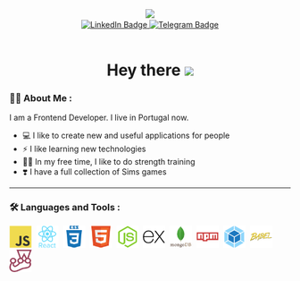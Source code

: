 <div id="header" align="center">
<div>
  <img src="https://media.giphy.com/media/L1R1tvI9svkIWwpVYr/giphy.gif" width="400"/>
</div>
<div id="badges" align="center">
  <a href="https://www.linkedin.com/in/yulia-ageeva-00164a25a/">
    <img src="https://img.shields.io/badge/LinkedIn-blue?style=for-the-badge&logo=linkedin&logoColor=white" alt="LinkedIn Badge"/>
  </a>
  <a href="https://t.me/yuli_ageeva">
    <img src="https://img.shields.io/badge/Telegram-blue?style=for-the-badge&logo=telegram&logoColor=white" alt="Telegram Badge"/>
  </a>
</div>
<img src="https://komarev.com/ghpvc/?username=yuli-ageeva&style=flat-square&color=orange" alt=""/>
   <h1>
  Hey there
  <img src="https://media.giphy.com/media/hvRJCLFzcasrR4ia7z/giphy.gif" width="30px"/>
</h1>
</div>

### :woman_technologist: About Me :
I am a Frontend Developer. I live in Portugal now.
- :computer: I like to create new and useful applications for people
- :zap: I like learning new technologies 
- :weight_lifting_woman: In my free time, I like to do strength training
- :heavy_heart_exclamation: I have a full collection of Sims games
---

### :hammer_and_wrench: Languages and Tools :
<div>
  <img src="https://github.com/devicons/devicon/blob/master/icons/javascript/javascript-original.svg" title="JavaScript" alt="JavaScript" width="40" height="40"/>&nbsp;
  <img src="https://github.com/devicons/devicon/blob/master/icons/react/react-original-wordmark.svg" title="React" alt="React" width="40" height="40"/>&nbsp;
  <img src="https://github.com/devicons/devicon/blob/master/icons/css3/css3-plain-wordmark.svg"  title="CSS3" alt="CSS" width="40" height="40"/>&nbsp;
  <img src="https://github.com/devicons/devicon/blob/master/icons/html5/html5-original.svg" title="HTML5" alt="HTML" width="40" height="40"/>&nbsp;
 <img src="https://raw.githubusercontent.com/devicons/devicon/55609aa5bd817ff167afce0d965585c92040787a/icons/nodejs/nodejs-original.svg" alt="nodeJs" width="40" height="40"/>&nbsp;
<img src="https://raw.githubusercontent.com/devicons/devicon/55609aa5bd817ff167afce0d965585c92040787a/icons/express/express-original.svg" alt="express" width="40" height="40"/>&nbsp;
<img src="https://raw.githubusercontent.com/devicons/devicon/55609aa5bd817ff167afce0d965585c92040787a/icons/mongodb/mongodb-original-wordmark.svg"  alt="mongo" width="40" height="40"/>&nbsp;
<img src="https://raw.githubusercontent.com/devicons/devicon/55609aa5bd817ff167afce0d965585c92040787a/icons/npm/npm-original-wordmark.svg"  alt="npm" width="40" height="40"/>&nbsp;
  <img src="https://raw.githubusercontent.com/devicons/devicon/55609aa5bd817ff167afce0d965585c92040787a/icons/webpack/webpack-original.svg"  alt="webpack" width="40" height="40"/>&nbsp;
   <img src="https://raw.githubusercontent.com/devicons/devicon/55609aa5bd817ff167afce0d965585c92040787a/icons/babel/babel-original.svg"  alt="babel" width="40" height="40"/>&nbsp;
  <img src="https://raw.githubusercontent.com/devicons/devicon/55609aa5bd817ff167afce0d965585c92040787a/icons/jest/jest-plain.svg"  alt="jest" width="40" height="40"/>&nbsp;
</div>

